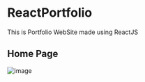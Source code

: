 # ReactPortfolio
This is Portfolio WebSite made using ReactJS

## Home Page
![image](https://github.com/intensifyprakhar/ReactPortfolio/assets/92270107/f4ed8839-0f39-4971-a342-1f8b46813a0d)

